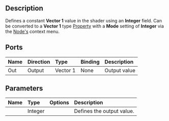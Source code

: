 ## Description

Defines a constant **Vector 1** value in the shader using an **Integer** field. Can be converted to a **Vector 1** type [Property](https://github.com/Unity-Technologies/ShaderGraph/wiki/Property-Types) with a **Mode** setting of **Integer** via the [Node's](https://github.com/Unity-Technologies/ShaderGraph/wiki/Node) context menu.

## Ports

| Name        | Direction           | Type  | Binding | Description |
|:------------ |:-------------|:-----|:---|:---|
| Out | Output      |    Vector 1 | None | Output value |

## Parameters

| Name        | Type           | Options  | Description |
|:------------ |:-------------|:-----|:---|
|       | Integer |  | Defines the output value. |
